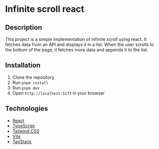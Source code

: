 # Infinite scroll react

## Description

This project is a simple implementation of infinite scroll using react. It fetches data from an API and displays it in a list. When the user scrolls to the bottom of the page, it fetches more data and appends it to the list.

## Installation

1. Clone the repository
2. Run `pnpm install`
3. Run `pnpm dev`
4. Open `http://localhost:5173` in your browser

## Technologies

- [React](https://reactjs.org/)
- [TypeScript](https://www.typescriptlang.org/)
- [Tailwind CSS](https://tailwindcss.com/)
- [Vite](https://vitejs.dev/)
- [TanStack](https://tanstack.com/)

